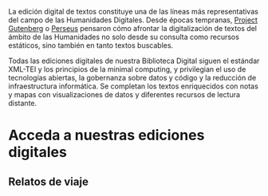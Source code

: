 La edición digital de textos constituye una de las líneas más representativas del campo de las Humanidades Digitales. Desde épocas tempranas, [Project Gutenberg](https://www.gutenberg.org/) o [Perseus](http://www.perseus.tufts.edu/hopper/) pensaron cómo afrontar la digitalización de textos del ámbito de las Humanidades no solo desde su consulta como recursos estáticos, sino también en tanto textos buscables. 

Todas las ediciones digitales de nuestra Biblioteca Digital siguen el estándar XML-TEI y los principios de la minimal computing, y privilegian el uso de tecnologías abiertas, la gobernanza sobre datos y código y la reducción de infraestructura informática. Se completan los textos enriquecidos con notas y mapas con visualizaciones de datos y diferentes recursos de lectura distante.

# Acceda a nuestras ediciones digitales
## Relatos de viaje
<!-- 
## Miscelánea -->
